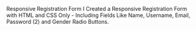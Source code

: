 Responsive Registration Form
I Created a Responsive Registration Form with HTML and CSS Only - Including Fields Like Name, Username, Email, Password (2) and Gender Radio Buttons.
